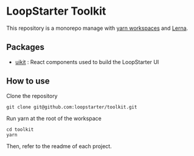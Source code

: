 # LoopStarter Toolkit

This repository is a monorepo manage with [yarn workspaces](https://classic.yarnpkg.com/en/docs/workspaces/) and [Lerna](https://lerna.js.org/). 

## Packages

- [uikit](https://github.com/loopstarter/toolkit/tree/master/packages/uikit) : React components used to build the LoopStarter UI

## How to use

Clone the repository 

```
git clone git@github.com:loopstarter/toolkit.git
```

Run yarn at the root of the workspace

```
cd toolkit
yarn
```

Then, refer to the readme of each project.
